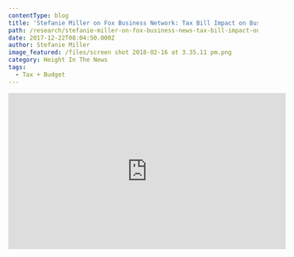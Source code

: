 ```yaml
---
contentType: blog
title: 'Stefanie Miller on Fox Business Network: Tax Bill Impact on Business'
path: /research/stefanie-miller-on-fox-business-news-tax-bill-impact-on-business/
date: 2017-12-22T08:04:50.000Z
author: Stefanie Miller
image_featured: /files/screen shot 2018-02-16 at 3.35.11 pm.png
category: Height In The News
tags:
  - Tax + Budget
---
```

<iframe width="560" height="315" src="https://www.youtube.com/embed/jOpp2SB8W5A?ecver=1" frameborder="0" allow="autoplay; encrypted-media" allowfullscreen></iframe>
